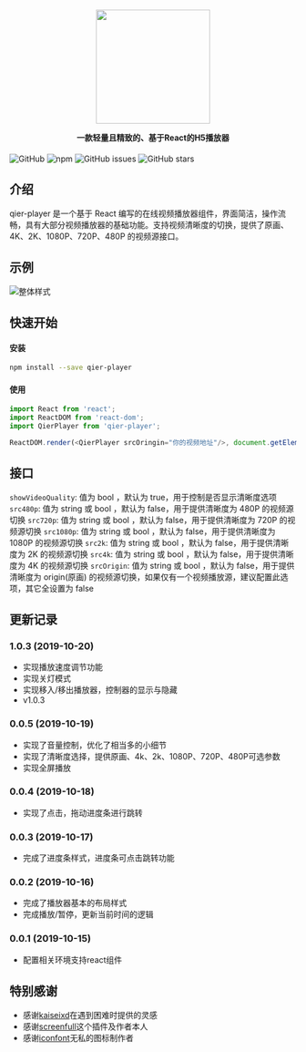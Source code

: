<h1 align="center">
  <img src="https://i0.hdslb.com/bfs/album/d72f47cd98c9fb6287d7eaf002695de4f53de6f2.png" height="200" width="200"/>
  <p align="center" style="font-size: 0.5em">一款轻量且精致的、基于React的H5播放器</p>
</h1>

![GitHub](https://img.shields.io/github/license/vortesnail/qier-player) ![npm](https://img.shields.io/npm/v/qier-player) ![GitHub issues](https://img.shields.io/github/issues/vortesnail/qier-player) ![GitHub stars](https://img.shields.io/github/stars/vortesnail/qier-player)

## 介绍
qier-player 是一个基于 React 编写的在线视频播放器组件，界面简洁，操作流畅，具有大部分视频播放器的基础功能。支持视频清晰度的切换，提供了原画、4K、2K、1080P、720P、480P 的视频源接口。

## 示例
![整体样式](https://i0.hdslb.com/bfs/album/dc46482ec425ebf78f8501fb44f05f8b01cbda4b.png)


## 快速开始
#### 安装
```bash
npm install --save qier-player
```
#### 使用
```js
import React from 'react';
import ReactDOM from 'react-dom';
import QierPlayer from 'qier-player';

ReactDOM.render(<QierPlayer srcOringin="你的视频地址"/>, document.getElementById('root'));
```

## 接口
`showVideoQuality`: 值为 bool ，默认为 true，用于控制是否显示清晰度选项
`src480p`: 值为 string 或 bool ，默认为 false，用于提供清晰度为 480P 的视频源切换
`src720p`: 值为 string 或 bool ，默认为 false，用于提供清晰度为 720P 的视频源切换
`src1080p`: 值为 string 或 bool ，默认为 false，用于提供清晰度为 1080P 的视频源切换
`src2k`: 值为 string 或 bool ，默认为 false，用于提供清晰度为 2K 的视频源切换
`src4k`: 值为 string 或 bool ，默认为 false，用于提供清晰度为 4K 的视频源切换
`srcOrigin`: 值为 string 或 bool ，默认为 false，用于提供清晰度为 origin(原画) 的视频源切换，如果仅有一个视频播放源，建议配置此选项，其它全设置为 false

## 更新记录
### 1.0.3 (2019-10-20)
- 实现播放速度调节功能
- 实现关灯模式
- 实现移入/移出播放器，控制器的显示与隐藏
- v1.0.3

### 0.0.5 (2019-10-19)
- 实现了音量控制，优化了相当多的小细节
- 实现了清晰度选择，提供原画、4k、2k、1080P、720P、480P可选参数
- 实现全屏播放

### 0.0.4 (2019-10-18)
- 实现了点击，拖动进度条进行跳转

### 0.0.3 (2019-10-17)
- 完成了进度条样式，进度条可点击跳转功能

### 0.0.2 (2019-10-16)
- 完成了播放器基本的布局样式
- 完成播放/暂停，更新当前时间的逻辑

### 0.0.1 (2019-10-15)
- 配置相关环境支持react组件

## 特别感谢
- 感谢[kaiseixd](https://github.com/kaiseixd)在遇到困难时提供的灵感
- 感谢[screenfull](https://github.com/sindresorhus/screenfull.js/)这个插件及作者本人
- 感谢[iconfont](https://www.iconfont.cn/)无私的图标制作者